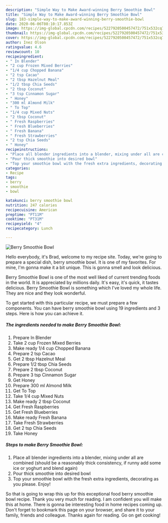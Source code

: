 ```yaml
---
description: "Simple Way to Make Award-winning Berry Smoothie Bowl"
title: "Simple Way to Make Award-winning Berry Smoothie Bowl"
slug: 183-simple-way-to-make-award-winning-berry-smoothie-bowl
date: 2020-06-06T08:10:17.853Z
image: https://img-global.cpcdn.com/recipes/5227920500457472/751x532cq70/berry-smoothie-bowl-recipe-main-photo.jpg
thumbnail: https://img-global.cpcdn.com/recipes/5227920500457472/751x532cq70/berry-smoothie-bowl-recipe-main-photo.jpg
cover: https://img-global.cpcdn.com/recipes/5227920500457472/751x532cq70/berry-smoothie-bowl-recipe-main-photo.jpg
author: Inez Olson
ratingvalue: 4.6
reviewcount: 10
recipeingredient:
- " In Blender"
- "2 cup Frozen Mixed Berries"
- "1/4 cup Chopped Banana"
- "2 tsp Cacao"
- "2 tbsp Hazelnut Meal"
- "1/2 tbsp Chia Seeds"
- "2 tbsp Coconut"
- "3 tsp Cinnamon Sugar"
- " Honey"
- "300 ml Almond Milk"
- " To Top"
- "1/4 cup Mixed Nuts"
- "2 tbsp Coconut"
- " Fresh Raspberries"
- " Fresh Blueberries"
- " Fresh Banana"
- " Fresh Strawberries"
- "2 tsp Chia Seeds"
- " Honey"
recipeinstructions:
- "Place all blender ingredients into a blender, mixing under all are combined (should be a reasonably thick consistency, if runny add some ice or yoghurt and blend again)"
- "Pour thick smoothie into desired bowl"
- "Top your smoothie bowl with the fresh extra ingredients, decorating as you please. Enjoy!"
categories:
- Recipe
tags:
- berry
- smoothie
- bowl

katakunci: berry smoothie bowl 
nutrition: 247 calories
recipecuisine: American
preptime: "PT11M"
cooktime: "PT31M"
recipeyield: "4"
recipecategory: Lunch

---
```



![Berry Smoothie Bowl](https://img-global.cpcdn.com/recipes/5227920500457472/751x532cq70/berry-smoothie-bowl-recipe-main-photo.jpg)

Hello everybody, it's Brad, welcome to my recipe site. Today, we're going to prepare a special dish, berry smoothie bowl. It is one of my favorites. For mine, I'm gonna make it a bit unique. This is gonna smell and look delicious.

Berry Smoothie Bowl is one of the most well liked of current trending foods in the world. It is appreciated by millions daily. It's easy, it's quick, it tastes delicious. Berry Smoothie Bowl is something which I've loved my whole life. They are nice and they look wonderful.




To get started with this particular recipe, we must prepare a few components. You can have berry smoothie bowl using 19 ingredients and 3 steps. Here is how you can achieve it.

##### The ingredients needed to make Berry Smoothie Bowl:

1. Prepare  In Blender
1. Take 2 cup Frozen Mixed Berries
1. Make ready 1/4 cup Chopped Banana
1. Prepare 2 tsp Cacao
1. Get 2 tbsp Hazelnut Meal
1. Prepare 1/2 tbsp Chia Seeds
1. Prepare 2 tbsp Coconut
1. Prepare 3 tsp Cinnamon Sugar
1. Get  Honey
1. Prepare 300 ml Almond Milk
1. Get  To Top
1. Take 1/4 cup Mixed Nuts
1. Make ready 2 tbsp Coconut
1. Get  Fresh Raspberries
1. Get  Fresh Blueberries
1. Make ready  Fresh Banana
1. Take  Fresh Strawberries
1. Get 2 tsp Chia Seeds
1. Take  Honey




##### Steps to make Berry Smoothie Bowl:

1. Place all blender ingredients into a blender, mixing under all are combined (should be a reasonably thick consistency, if runny add some ice or yoghurt and blend again)
1. Pour thick smoothie into desired bowl
1. Top your smoothie bowl with the fresh extra ingredients, decorating as you please. Enjoy!




So that is going to wrap this up for this exceptional food berry smoothie bowl recipe. Thank you very much for reading. I am confident you will make this at home. There is gonna be interesting food in home recipes coming up. Don't forget to bookmark this page on your browser, and share it to your family, friends and colleague. Thanks again for reading. Go on get cooking!
